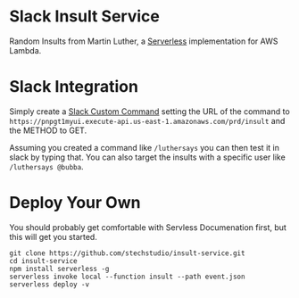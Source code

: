 # Slack Insult Service
Random Insults from Martin Luther, a [Serverless](https://serverless.com/) implementation for AWS Lambda.

# Slack Integration
Simply create a [Slack Custom Command](https://api.slack.com/slash-commands) setting the URL of the command to `https://pnpgt1myui.execute-api.us-east-1.amazonaws.com/prd/insult` and the METHOD to GET.

Assuming you created a command like `/luthersays` you can then test it in slack by typing that. You can also target the insults with a specific user like `/luthersays @bubba`.

# Deploy Your Own
You should probably get comfortable with Servless Documenation first, but this will get you started.

```
git clone https://github.com/stechstudio/insult-service.git
cd insult-service
npm install serverless -g
serverless invoke local --function insult --path event.json
serverless deploy -v
```
